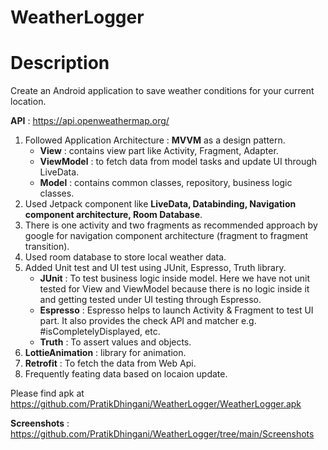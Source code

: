 # WeatherLogger

# Description

Create an Android application to save weather conditions for your current location.

**API** : https://api.openweathermap.org/

1) Followed Application Architecture : **MVVM** as a design pattern.
   - **View** : contains view part like Activity, Fragment, Adapter.
   - **ViewModel** : to fetch data from model tasks and update UI through LiveData.
   - **Model** : contains common classes, repository, business logic classes.
3) Used Jetpack component like **LiveData, Databinding, Navigation component architecture, Room Database**.
4) There is one activity and two fragments as recommended approach by google for navigation component architecture (fragment to fragment transition).
5) Used room database to store local weather data.
6) Added Unit test and UI test using JUnit, Espresso, Truth library.
   - **JUnit** : To test business logic inside model. Here we have not unit tested for View and ViewModel because there is no logic inside it and getting tested under UI testing through Espresso.
   - **Espresso** : Espresso helps to launch Activity & Fragment to test UI part. It also provides the check API and matcher e.g. #isCompletelyDisplayed, etc.
   - **Truth** : To assert values and objects.
7) **LottieAnimation** : library for animation.
8) **Retrofit** : To fetch the data from Web Api.
9) Frequently feating data based on locaion update.

Please find apk at https://github.com/PratikDhingani/WeatherLogger/WeatherLogger.apk

**Screenshots** : https://github.com/PratikDhingani/WeatherLogger/tree/main/Screenshots
